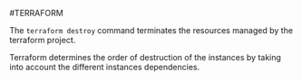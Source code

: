 #TERRAFORM 

The `terraform destroy` command terminates the resources managed by the terraform project. 

Terraform determines the order of destruction of the instances by taking into account the different instances dependencies. 